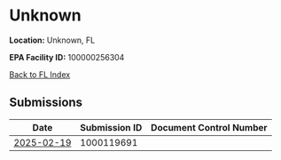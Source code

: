 # Unknown

**Location:** Unknown, FL

**EPA Facility ID:** 100000256304

[Back to FL Index](../../index.md)

## Submissions

| Date | Submission ID | Document Control Number |
|------|--------------|-------------------------|
| [2025-02-19](submissions/1000119691.md) | 1000119691 |  |
